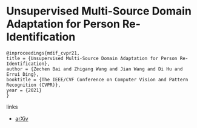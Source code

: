 # Unsupervised Multi-Source Domain Adaptation for Person Re-Identification

```
@inproceedings{mdif_cvpr21,
title = {Unsupervised Multi-Source Domain Adaptation for Person Re-Identification},
author = {Zechen Bai and Zhigang Wang and Jian Wang and Di Hu and Errui Ding},
booktitle = {The IEEE/CVF Conference on Computer Vision and Pattern Recognition (CVPR)},
year = {2021}
}
```

links
- [arXiv](https://arxiv.org/abs/2104.12961)
